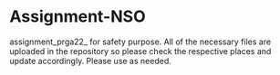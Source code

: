 # Assignment-NSO
assignment_prga22_ for safety purpose. All of the necessary files are uploaded in the repository so please check the respective places and update accordingly. Please use as needed.
